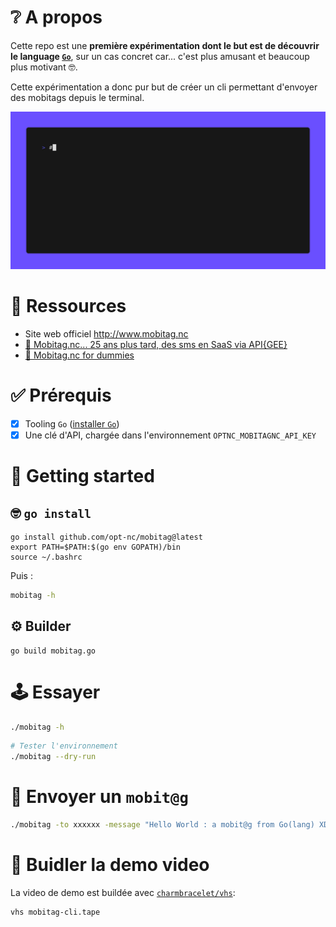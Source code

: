 # ❔ A propos

Cette repo est une **première expérimentation dont le but est de découvrir le
language [`Go`](https://go.dev/)**, sur un cas concret car... c'est plus amusant
et beaucoup plus motivant 🤓.

Cette expérimentation a donc pur but de créer un cli permettant d'envoyer des mobitags
depuis le terminal.

![](media/mobitag-cli.gif)


# 🔖 Ressources

- Site web officiel http://www.mobitag.nc
- [🥳 Mobitag.nc... 25 ans plus tard, des sms en SaaS via API{GEE}](https://dev.to/optnc/mobitagnc-25-ans-plus-tard-des-sms-en-saas-via-apigee-2h9e)
- [📲 Mobitag.nc for dummies](https://www.kaggle.com/code/optnouvellecaldonie/mobitag-nc-for-dummies)

# ✅ Prérequis

- [x] Tooling `Go` ([installer `Go`](https://go.dev/doc/install))
- [x] Une clé d'API, chargée dans l'environnement `OPTNC_MOBITAGNC_API_KEY`

# 🚀 Getting started

## 🤓 `go install`

```shell
go install github.com/opt-nc/mobitag@latest
export PATH=$PATH:$(go env GOPATH)/bin
source ~/.bashrc

```

Puis : 

```sh
mobitag -h

```

## ⚙️ Builder

```shell
go build mobitag.go

```

# 🕹️ Essayer

```sh
./mobitag -h

```

```sh
# Tester l'environnement
./mobitag --dry-run

```
# 🥳 Envoyer un `mobit@g`

```sh
./mobitag -to xxxxxx -message "Hello World : a mobit@g from Go(lang) XD"

```

# 📼 Buidler la demo video

La video de demo est buildée avec [`charmbracelet/vhs`](https://github.com/charmbracelet/vhs):

```sh
vhs mobitag-cli.tape

```
